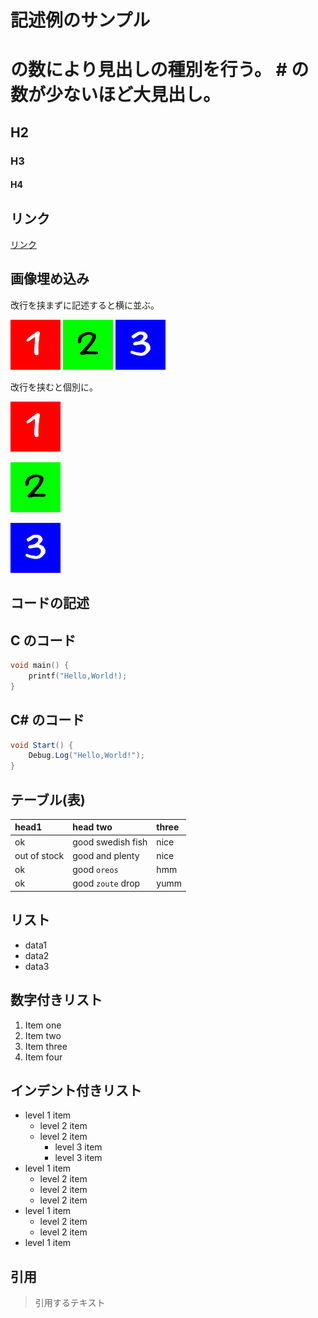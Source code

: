 # 記述例のサンプル

 # の数により見出しの種別を行う。 # の数が少ないほど大見出し。

## H2

### H3

#### H4

## リンク
[リンク](./Sub/)

## 画像埋め込み

改行を挟まずに記述すると横に並ぶ。

![](Box1.png)
![](Box2.png)
![](Box3.png)

改行を挟むと個別に。

![](Box1.png)

![](Box2.png)

![](Box3.png)

## コードの記述
## C のコード

```c
void main() {
	printf("Hello,World!);
}

```

## C# のコード
```csharp
void Start() {
	Debug.Log("Hello,World!");
}
```

## テーブル(表)

| head1        | head two          | three |
|:-------------|:------------------|:------|
| ok           | good swedish fish | nice  |
| out of stock | good and plenty   | nice  |
| ok           | good `oreos`      | hmm   |
| ok           | good `zoute` drop | yumm  |

## リスト

* data1
* data2
* data3

## 数字付きリスト

1.  Item one
1.  Item two
1.  Item three
1.  Item four


## インデント付きリスト
- level 1 item
  - level 2 item
  - level 2 item
    - level 3 item
    - level 3 item
- level 1 item
  - level 2 item
  - level 2 item
  - level 2 item
- level 1 item
  - level 2 item
  - level 2 item
- level 1 item

## 引用
> 引用するテキスト
